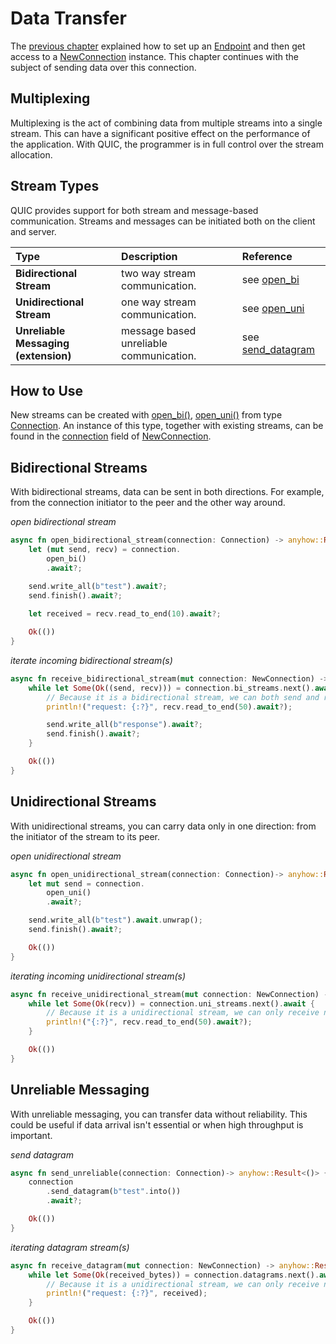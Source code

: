 # Data Transfer

The [previous chapter](set-up-connection.md) explained how to set up an [Endpoint][Endpoint]
and then get access to a [NewConnection][NewConnection] instance.
This chapter continues with the subject of sending data over this connection.

## Multiplexing

Multiplexing is the act of combining data from multiple streams into a single stream. 
This can have a significant positive effect on the performance of the application. 
With QUIC, the programmer is in full control over the stream allocation.  
  
## Stream Types

QUIC provides support for both stream and message-based communication.
Streams and messages can be initiated both on the client and server.

| Type | Description | Reference |
| :----- | :----- | :----- |
| **Bidirectional Stream** | two way stream communication. | see [open_bi][open_bi] |
| **Unidirectional Stream** | one way stream communication. | see [open_uni][open_uni] |
| **Unreliable Messaging (extension)** | message based unreliable communication. | see [send_datagram][send_datagram] |

## How to Use

New streams can be created with [open_bi()][open_bi], [open_uni()][open_uni] from type [Connection][Connection].
An instance of this type, together with existing streams, can be found in the [connection][connection] field of [NewConnection].

## Bidirectional Streams

With bidirectional streams, data can be sent in both directions. 
For example, from the connection initiator to the peer and the other way around.
 
*open bidirectional stream*

```rust
async fn open_bidirectional_stream(connection: Connection) -> anyhow::Result<()> {
    let (mut send, recv) = connection.
        open_bi()
        .await?;

    send.write_all(b"test").await?;
    send.finish().await?;
    
    let received = recv.read_to_end(10).await?;

    Ok(())
}
```

*iterate incoming bidirectional stream(s)*

```rust
async fn receive_bidirectional_stream(mut connection: NewConnection) -> anyhow::Result<()> {
    while let Some(Ok((send, recv))) = connection.bi_streams.next().await {
        // Because it is a bidirectional stream, we can both send and recieve.
        println!("request: {:?}", recv.read_to_end(50).await?);

        send.write_all(b"response").await?;
        send.finish().await?;
    }

    Ok(())
}
```

## Unidirectional Streams 

With unidirectional streams, you can carry data only in one direction: from the initiator of the stream to its peer.
    
*open unidirectional stream*

```rust
async fn open_unidirectional_stream(connection: Connection)-> anyhow::Result<()> {
    let mut send = connection.
        open_uni()
        .await?;

    send.write_all(b"test").await.unwrap();
    send.finish().await?;

    Ok(())
}
```

*iterating incoming unidirectional stream(s)*

```rust
async fn receive_unidirectional_stream(mut connection: NewConnection) -> anyhow::Result<()> {
    while let Some(Ok(recv)) = connection.uni_streams.next().await {
        // Because it is a unidirectional stream, we can only receive not send back.
        println!("{:?}", recv.read_to_end(50).await?);
    }

    Ok(())
}
```

## Unreliable Messaging

With unreliable messaging, you can transfer data without reliability. 
This could be useful if data arrival isn't essential or when high throughput is important.

*send datagram*

```rust
async fn send_unreliable(connection: Connection)-> anyhow::Result<()> {
    connection
        .send_datagram(b"test".into())
        .await?;

    Ok(())
}
```

*iterating datagram stream(s)*

```rust
async fn receive_datagram(mut connection: NewConnection) -> anyhow::Result<()> {
    while let Some(Ok(received_bytes)) = connection.datagrams.next().await {
        // Because it is a unidirectional stream, we can only receive not send back.
        println!("request: {:?}", received);
    }

    Ok(())
}
```

[Endpoint]: https://docs.rs/quinn/latest/quinn/generic/struct.Endpoint.html
[NewConnection]: https://docs.rs/quinn/latest/quinn/generic/struct.NewConnection.html
[open_bi]: https://docs.rs/quinn/latest/quinn/generic/struct.Connection.html#method.open_bi
[open_uni]: https://docs.rs/quinn/latest/quinn/generic/struct.Connection.html#method.open_uni
[send_datagram]: https://docs.rs/quinn/latest/quinn/generic/struct.Connection.html#method.send_datagram
[connection]: https://docs.rs/quinn/latest/quinn/generic/struct.NewConnection.html#structfield.connection
